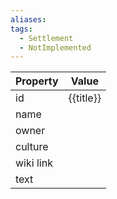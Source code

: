 ```yaml
---
aliases: 
tags:
  - Settlement
  - NotImplemented
---
```


| Property  | Value     |
| --------- | --------- |
| id        | {{title}} |
| name      |           |
| owner     |           |
| culture   |           |
| wiki link |           |
| text      |           |